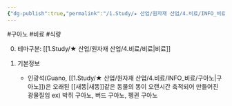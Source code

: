 ```yaml
---
{"dg-publish":true,"permalink":"/1.Study/★ 산업/원자재 산업/4.비료/INFO_비료/구아노/","created":"2024-11-20T21:02:28.948+09:00","updated":"2025-06-26T15:39:32.872+09:00"}
---
```


#구아노 #비료 #식량

0. 테마구분: [[1.Study/★ 산업/원자재 산업/4.비료/비료\|비료]]


1. 기본정보
	- 인광석(Guano, [[1.Study/★ 산업/원자재 산업/4.비료/INFO_비료/구아노\|구아노]])은 오래된 [[새똥\|새똥]]같은 동물의 똥이 오랜시간 축적되어 만들어진 광물질임 ex) 박쥐 구아노, 버드 구아노, 펭귄 구아노
